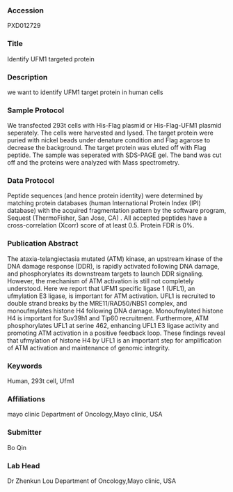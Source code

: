 ### Accession
PXD012729

### Title
Identify UFM1 targeted protein

### Description
we want to identify UFM1 target protein in human cells

### Sample Protocol
We transfected 293t cells with His-Flag plasmid or His-Flag-UFM1 plasmid seperately. The cells were harvested and lysed. The target protein were puried with nickel beads under denature condition and Flag agarose to decrease the background. The target protein was eluted off with Flag peptide. The sample was seperated with SDS-PAGE gel. The band was cut off and the proteins were analyzed with Mass spectrometry.

### Data Protocol
Peptide sequences (and hence protein identity) were determined by matching protein databases (human International Protein Index (IPI) database) with the acquired fragmentation pattern by the software program, Sequest (ThermoFisher, San Jose, CA) . All accepted peptides have a cross-correlation (Xcorr) score of at least 0.5. Protein FDR is 0%.

### Publication Abstract
The ataxia-telangiectasia mutated (ATM) kinase, an upstream kinase of the DNA damage response (DDR), is rapidly activated following DNA damage, and phosphorylates its downstream targets to launch DDR signaling. However, the mechanism of ATM activation is still not completely understood. Here we report that UFM1 specific ligase 1 (UFL1), an ufmylation E3 ligase, is important for ATM activation. UFL1 is recruited to double strand breaks by the MRE11/RAD50/NBS1 complex, and monoufmylates histone H4 following DNA damage. Monoufmylated histone H4 is important for Suv39h1 and Tip60 recruitment. Furthermore, ATM phosphorylates UFL1 at serine 462, enhancing UFL1 E3 ligase activity and promoting ATM activation in a positive feedback loop. These findings reveal that ufmylation of histone H4 by UFL1 is an important step for amplification of ATM activation and maintenance of genomic integrity.

### Keywords
Human, 293t cell, Ufm1

### Affiliations
mayo clinic
Department of Oncology,Mayo clinic, USA

### Submitter
Bo Qin

### Lab Head
Dr Zhenkun Lou
Department of Oncology,Mayo clinic, USA


